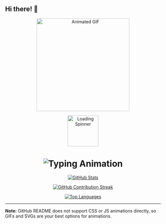 ## Hi there! 👋

<!-- Your GIF -->
<p align="center">
  <img src="https://media0.giphy.com/media/v1.Y2lkPTc5MGI3NjExZnRiYWtnZ2czMnc1Z3dtdGk0ZnFhM3dwd2E5NzdsdTRrbjhlMnZpMSZlcD12MV9pbnRlcm5hbF9naWZfYnlfaWQmY3Q9Zw/qgQUggAC3Pfv687qPC/giphy.gif" width="300" alt="Animated GIF" />
</p>

<!-- Animated SVG (loading spinner) -->
<p align="center">
  <img src="https://loading.io/spinners/double-ring/lg.double-ring-spinner.gif" width="100" alt="Loading Spinner" />
</p>

<!-- Typing animation using readme-typing-svg -->
<h1 align="center">
  <img src="https://readme-typing-svg.herokuapp.com/?font=Fira+Code&duration=4000&pause=500&color=00F&center=true&vCenter=true&width=500&height=70&lines=Welcome+to+My+GitHub+Profile;I+Love+Coding!" alt="Typing Animation" />
</h1>

<!-- GitHub Stats Badges -->
<p align="center">
  <a href="https://github.com/sachinraut2500">
    <img alt="GitHub Stats" src="https://github-readme-stats.vercel.app/api?username=sachinraut2500&show_icons=true&theme=radical" />
  </a>
</p>

<p align="center">
  <a href="https://github.com/sachinraut2500">
    <img alt="GitHub Contribution Streak" src="https://github-readme-streak-stats.herokuapp.com/?user=sachinraut2500&theme=radical" />
  </a>
</p>

<p align="center">
  <a href="https://github.com/sachinraut2500">
    <img alt="Top Languages" src="https://github-readme-stats.vercel.app/api/top-langs/?username=sachinraut2500&langs_count=8&layout=compact&theme=radical" />
  </a>
</p>

---

**Note:** GitHub README does not support CSS or JS animations directly, so GIFs and SVGs are your best options for animations.

